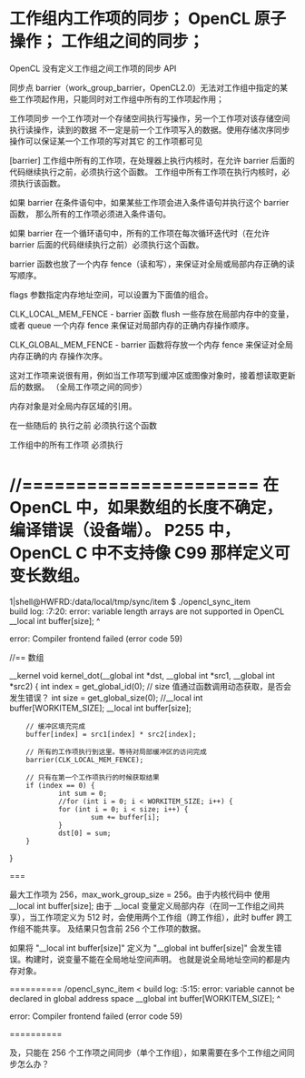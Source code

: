 工作组内工作项的同步；
OpenCL 原子操作；
工作组之间的同步；
=====================

OpenCL 没有定义工作组之间工作项的同步 API

同步点 barrier（work_group_barrier，OpenCL2.0）无法对工作组中指定的某
些工作项起作用，只能同时对工作组中所有的工作项起作用；

工作项同步
一个工作项对一个存储空间执行写操作，另一个工作项对该存储空间执行读操作，读到的数据
不一定是前一个工作项写入的数据。使用存储次序同步操作可以保证某一个工作项的写对其它
的工作项都可见

[barrier]
工作组中所有的工作项，在处理器上执行内核时，在允许 barrier
后面的代码继续执行之前，必须执行这个函数。
工作组中所有工作项在执行内核时，必须执行该函数。

如果 barrier 在条件语句中，如果某些工作项会进入条件语句并执行这个 barrier 函数，
那么所有的工作项必须进入条件语句。

如果 barrier 在一个循环语句中，所有的工作项在每次循环迭代时（在允许 barrier
后面的代码继续执行之前）必须执行这个函数。

barrier 函数也放了一个内存 fence（读和写），来保证对全局或局部内存正确的读写顺序。

flags 参数指定内存地址空间，可以设置为下面值的组合。

CLK_LOCAL_MEM_FENCE - barrier 函数 flush 一些存放在局部内存中的变量，
或者 queue 一个内存 fence 来保证对局部内存的正确内存操作顺序。

CLK_GLOBAL_MEM_FENCE - barrier 函数将存放一个内存 fence 来保证对全局内存正确的内
存操作次序。

这对工作项来说很有用，例如当工作项写到缓冲区或图像对象时，接着想读取更新后的数据。
（全局工作项之间的同步）

内存对象是对全局内存区域的引用。

在一些随后的 执行之前
必须执行这个函数

工作组中的所有工作项 必须执行

//======================
在 OpenCL 中，如果数组的长度不确定，编译错误（设备端）。
P255 中，OpenCL C 中不支持像 C99 那样定义可变长数组。
======================

1|shell@HWFRD:/data/local/tmp/sync/item $ ./opencl_sync_item                   
build log:
<source>:7:20: error: variable length arrays are not supported in OpenCL
        __local int buffer[size];
                          ^

error: Compiler frontend failed (error code 59)

//== 数组

__kernel void kernel_dot(__global int *dst, __global int *src1,  __global int *src2)
{
        int index = get_global_id(0);
        // size 值通过函数调用动态获取，是否会发生错误？
        int size = get_global_size(0);
        //__local int buffer[WORKITEM_SIZE];
        __local int buffer[size];

        // 缓冲区填充完成
        buffer[index] = src1[index] * src2[index];

        // 所有的工作项执行到这里。等待对局部缓冲区的访问完成
        barrier(CLK_LOCAL_MEM_FENCE);

        // 只有在第一个工作项执行的时候获取结果
        if (index == 0) {
                int sum = 0;
                //for (int i = 0; i < WORKITEM_SIZE; i++) {
                for (int i = 0; i < size; i++) {
                        sum += buffer[i];
                }
                dst[0] = sum;
        }
}

===

最大工作项为 256，max_work_group_size = 256。由于内核代码中
使用 __local int buffer[size]; 由于 __local
变量定义局部内存（在同一工作组之间共享），当工作项定义为 512
时，会使用两个工作组（跨工作组），此时 buffer 跨工作组不能共享。
及结果只包含前 256 个工作项的数据。

如果将 "__local int buffer[size]" 定义为 "__global int buffer[size]"
会发生错误。构建时，说变量不能在全局地址空间声明。
也就是说全局地址空间的都是内存对象。

==========
/opencl_sync_item                                                             <
build log:
<source>:5:15: error: variable cannot be declared in global address space
        __global int buffer[WORKITEM_SIZE];
                     ^

error: Compiler frontend failed (error code 59)

==========

及，只能在 256 个工作项之间同步（单个工作组），如果需要在多个工作组之间同步怎么办？



